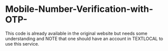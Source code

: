 # Mobile-Number-Verification-with-OTP-
This code is already available in the original website but needs some understanding and NOTE that one should have an account in TEXTLOCAL to use this service.

